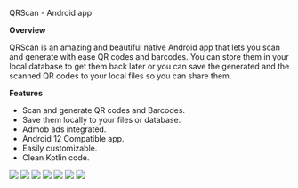 QRScan - Android app


<p><b>Overview</b></p>

<p>QRScan is an amazing and beautiful native Android app that lets you scan and generate with ease QR codes and barcodes. You can store them in your local database to get them back later or you can save the generated and the scanned QR codes to your local files so you can share them.</p>

<b>Features</b>
<ul>
	<li>Scan and generate QR codes and Barcodes.</li>
	<li>Save them locally to your files or database.</li>  
	<li>Admob ads integrated.</li>
	<li>Android 12 Compatible app.</li>
 	<li>Easily customizable.</li>
  	<li>Clean Kotlin code.</li>
</ul>

![](01.png)
![](02.png)
![](03.png)
![](04.png)
![](05.png)
![](06.png)
![](07.png)
